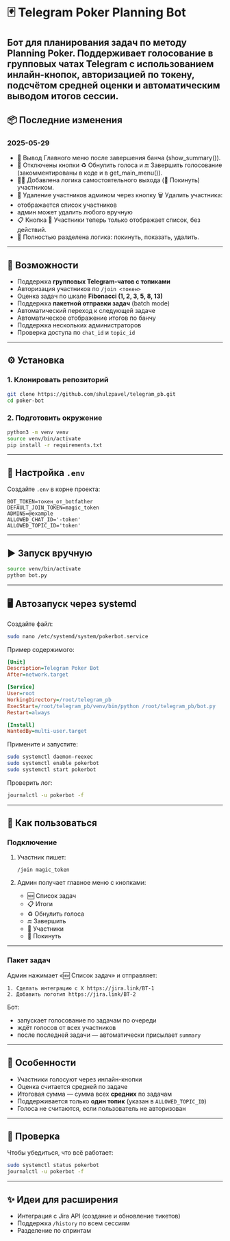 # 🃏 Telegram Poker Planning Bot

Бот для планирования задач по методу **Planning Poker**. Поддерживает голосование в групповых чатах Telegram с использованием инлайн-кнопок, авторизацией по токену, подсчётом средней оценки и автоматическим выводом итогов сессии.
---

## 📦 Последние изменения

### 2025-05-29
-	🔧 Вывод Главного меню после завершения банча (show_summary()).
-	🧹 Отключены кнопки ♻️ Обнулить голоса и 🔚 Завершить голосование (закомментированы в коде и в get_main_menu()).
-	🧍‍♂️ Добавлена логика самостоятельного выхода (🚪 Покинуть) участником.
- 👤 Удаление участников админом через кнопку 🗑 Удалить участника:
- отображается список участников
- админ может удалить любого вручную
- 📋 Кнопка 👥 Участники теперь только отображает список, без действий.
- 🧠 Полностью разделена логика: покинуть, показать, удалить.
---

## 🚀 Возможности

- Поддержка **групповых Telegram-чатов с топиками**
- Авторизация участников по `/join <токен>`
- Оценка задач по шкале **Fibonacci (1, 2, 3, 5, 8, 13)**
- Поддержка **пакетной отправки задач** (batch mode)
- Автоматический переход к следующей задаче
- Автоматическое отображение итогов по банчу
- Поддержка нескольких администраторов
- Проверка доступа по `chat_id` и `topic_id`

---

## ⚙️ Установка

### 1. Клонировать репозиторий

```bash
git clone https://github.com/shulzpavel/telegram_pb.git
cd poker-bot
```

### 2. Подготовить окружение

```bash
python3 -m venv venv
source venv/bin/activate
pip install -r requirements.txt
```

---

## 🔐 Настройка `.env`

Создайте `.env` в корне проекта:

```dotenv
BOT_TOKEN=токен_от_botfather
DEFAULT_JOIN_TOKEN=magic_token
ADMINS=@example
ALLOWED_CHAT_ID='-token'
ALLOWED_TOPIC_ID='token'
```

---

## ▶️ Запуск вручную

```bash
source venv/bin/activate
python bot.py
```

---

## 🖥️ Автозапуск через systemd

Создайте файл:

```bash
sudo nano /etc/systemd/system/pokerbot.service
```

Пример содержимого:

```ini
[Unit]
Description=Telegram Poker Bot
After=network.target

[Service]
User=root
WorkingDirectory=/root/telegram_pb
ExecStart=/root/telegram_pb/venv/bin/python /root/telegram_pb/bot.py
Restart=always

[Install]
WantedBy=multi-user.target
```

Примените и запустите:

```bash
sudo systemctl daemon-reexec
sudo systemctl enable pokerbot
sudo systemctl start pokerbot
```

Проверить лог:

```bash
journalctl -u pokerbot -f
```

---

## 📌 Как пользоваться

### Подключение

1. Участник пишет:  
   ```
   /join magic_token
   ```

2. Админ получает главное меню с кнопками:
   - 🆕 Список задач
   - 📋 Итоги
   - ♻️ Обнулить голоса
   - 🔚 Завершить
   - 👥 Участники
   - 🚪 Покинуть

---

### Пакет задач

Админ нажимает «🆕 Список задач» и отправляет:

```
1. Сделать интеграцию с X https://jira.link/BT-1
2. Добавить логотип https://jira.link/BT-2
```

Бот:
- запускает голосование по задачам по очереди
- ждёт голосов от всех участников
- после последней задачи — автоматически присылает `summary`

---

## 🧠 Особенности

- Участники голосуют через инлайн-кнопки
- Оценка считается средней по задаче
- Итоговая сумма — сумма всех **средних** по задачам
- Поддерживается только **один топик** (указан в `ALLOWED_TOPIC_ID`)
- Голоса не считаются, если пользователь не авторизован

---

## 🧪 Проверка

Чтобы убедиться, что всё работает:

```bash
sudo systemctl status pokerbot
journalctl -u pokerbot -f
```

---

## ✨ Идеи для расширения

- Интеграция с Jira API (создание и обновление тикетов)
- Поддержка `/history` по всем сессиям
- Разделение по спринтам

